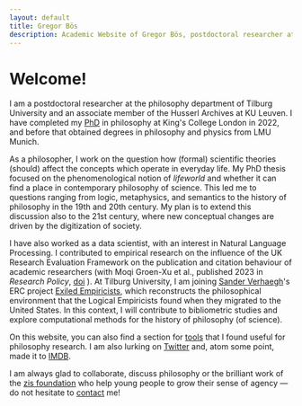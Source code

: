 ```yaml
---
layout: default
title: Gregor Bös
description: Academic Website of Gregor Bös, postdoctoral researcher at Tilburg University, working on phenomenology and philosophy of science and computational approaches to the history of philosophy (of science).
---
```

# Welcome!

I am a postdoctoral researcher at the philosophy department of Tilburg University and an associate member of the Husserl Archives at KU Leuven. I have completed my [PhD](https://kclpure.kcl.ac.uk/portal/en/theses/founding-science-on-the-lifeworld(405e0ffa-8c83-4ceb-bb04-dbc655b52a42).html "PhD at KCL repository")  in philosophy at King's College London in 2022, and before that obtained degrees in philosophy and physics from LMU Munich.

<!-- Did you ever wonder what the world of your great-grandparents looked like &mdash; to them, not you? Changes in politics and religious beliefs might make for the most dramatic differences, but there are also differences in how we conceive of the natural world.  -->
<!-- I am trying to understand how scientific theories (should) affect the concepts which operate in everyday life.  -->

As a philosopher, I work on the question how (formal) scientific theories (should) affect the concepts which operate in everyday life. 
My PhD thesis focused on the phenomenological notion of *lifeworld* and whether it can find a place in contemporary philosophy of science. This led me to questions ranging from logic, metaphysics, and semantics to the history of philosophy in the 19th and 20th century. My plan is to extend this discussion also to the 21st century, where new conceptual changes are driven by the digitization of society.

I have also worked as a data scientist, with an interest in Natural Language Processing. I contributed to empirical research on the influence of the UK Research Evaluation Framework on the publication and citation behaviour of academic researchers (with Moqi Groen-Xu et al., published 2023 in *Research Policy*, [ doi](https://doi.org/10.1016/j.respol.2023.104729) ). At Tilburg University, I am joining [Sander Verhaegh](http://www.sanderverhaegh.nl/)'s ERC project [Exiled Empiricists](https://exiledempiricists.wordpress.com/), which reconstructs the philosophical environment that the Logical Empiricists found when they migrated to the United States. In this context, I will contribute to bibliometric studies and explore computational methods for the history of philosophy (of science).

On this website, you can also find a section for [tools](./tools/) that I found useful for philosophy research. I am also lurking on [Twitter](https://twitter.com/gregorboes) and, atom some point, made it to [IMDB](https://www.imdb.com/name/nm6246223/).

I am always glad to collaborate, discuss philosophy or the brilliant work of the <a href="https://zis-reisen.de/en">zis foundation</a> who help young people to grow their sense of agency &mdash; do not hesitate to [contact](./contact/) me!
